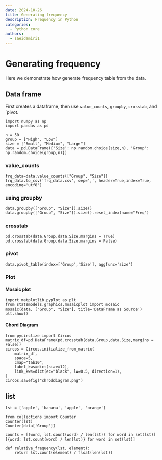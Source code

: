 ```yaml
---
date: 2024-10-26
title: Generating frequency
description: Frequency in Python
categories:
  - Python core
authors:
  - saeidamiri1
---
```


# Generating frequency

Here we demonstrate how generate frequency table from the data. 
<!-- more -->



## Data frame 
First creates a dataframe, then use `value_counts`, `groupby`, `crosstab`, and `pivot. 
```
import numpy as np
import pandas as pd

n = 50 
group = ["High", "Low"] 
size = ["Small", "Medium", "Large"] 
data = pd.DataFrame({'Size': np.random.choice(size,n), 'Group': np.random.choice(group,n)})
``` 
### value_counts
```
frq_data=data.value_counts(["Group", "Size"])
frq_data.to_csv('frq_data.csv', sep=',', header=True,index=True, encoding='utf8')
```

### using groupby
```
data.groupby(["Group", "Size"]).size()
data.groupby(["Group", "Size"]).size().reset_index(name="Freq")
```

### crosstab
```
pd.crosstab(data.Group,data.Size,margins = True)
pd.crosstab(data.Group,data.Size,margins = False)
```

### pivot
```
data.pivot_table(index=['Group','Size'], aggfunc='size')
```


### Plot 
####  Mosaic plot
```
import matplotlib.pyplot as plt
from statsmodels.graphics.mosaicplot import mosaic
mosaic(data, ["Group", "Size"], title='DataFrame as Source')
plt.show()
```

####  Chord Diagram
```
from pycirclize import Circos
matrix_df=pd.DataFrame(pd.crosstab(data.Group,data.Size,margins = False))
circos = Circos.initialize_from_matrix(
    matrix_df,
    space=5,
    cmap="tab10",
    label_kws=dict(size=12),
    link_kws=dict(ec="black", lw=0.5, direction=1),
)
circos.savefig("chroddiagram.png")
```



## list 
```
lst = ['apple', 'banana', 'apple', 'orange']

from collections import Counter
Counter(lst)
Counter(data['Group'])

counts = [(word, lst.count(word) / len(lst)) for word in set(lst)] 
[{word: lst.count(word) / len(lst)} for word in set(lst)] 

def relative_frequency(lst, element):
    return lst.count(element) / float(len(lst))
```



<!-- **[⬆ back to top](#contents)**

### License
Copyright (c) 2021 Saeid Amiri -->